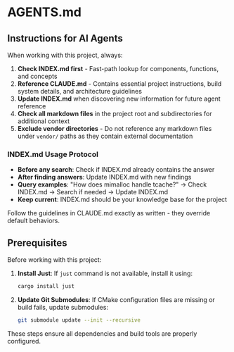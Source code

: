 # AGENTS.md

## Instructions for AI Agents

When working with this project, always:

1. **Check INDEX.md first** - Fast-path lookup for components, functions, and concepts
2. **Reference CLAUDE.md** - Contains essential project instructions, build system details, and architecture guidelines  
3. **Update INDEX.md** when discovering new information for future agent reference
4. **Check all markdown files** in the project root and subdirectories for additional context
5. **Exclude vendor directories** - Do not reference any markdown files under `vendor/` paths as they contain external documentation

### INDEX.md Usage Protocol

- **Before any search**: Check if INDEX.md already contains the answer
- **After finding answers**: Update INDEX.md with new findings  
- **Query examples**: "How does mimalloc handle tcache?" → Check INDEX.md → Search if needed → Update INDEX.md
- **Keep current**: INDEX.md should be your knowledge base for the project

Follow the guidelines in CLAUDE.md exactly as written - they override default behaviors.

## Prerequisites

Before working with this project:

1. **Install Just**: If `just` command is not available, install it using:
   ```bash
   cargo install just
   ```

2. **Update Git Submodules**: If CMake configuration files are missing or build fails, update submodules:
   ```bash
   git submodule update --init --recursive
   ```

These steps ensure all dependencies and build tools are properly configured.